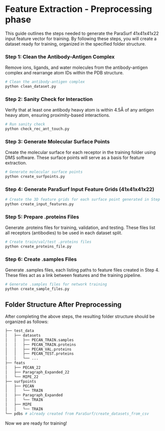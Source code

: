 # **Feature Extraction - Preprocessing phase**

This guide outlines the steps needed to generate the ParaSurf 41x41x41x22 input feature vector for training. By following these steps, you will create a dataset ready for training, organized in the specified folder structure.
### Step 1: Clean the Antibody-Antigen Complex
Remove ions, ligands, and water molecules from the antibody-antigen complex and rearrange atom IDs within the PDB structure.
```bash
# Clean the antibody-antigen complex
python clean_dataset.py
```

### Step 2: Sanity Check for Interaction
Verify that at least one antibody heavy atom is within 4.5Å of any antigen heavy atom, ensuring proximity-based interactions.
```bash
# Run sanity check
python check_rec_ant_touch.py
```
### Step 3: Generate Molecular Surface Points
Create the molecular surface for each receptor in the training folder using DMS software. These surface points will serve as a basis for feature extraction.
```bash
# Generate molecular surface points
python create_surfpoints.py
```

### Step 4: Generate ParaSurf Input Feature Grids (41x41x41x22)
```bash
# Create the 3D feature grids for each surface point generated in Step 3. Each feature grid includes 22 channels with essential structural and electrostatic information.
python create_input_features.py
```

### Step 5: Prepare .proteins Files
Generate .proteins files for training, validation, and testing. These files list all receptors (antibodies) to be used in each dataset split.
```bash
# Create train/val/test .proteins files
python create_proteins_file.py
```

### Step 6: Create .samples Files
Generate .samples files, each listing paths to feature files created in Step 4. These files act as a link between features and the training pipeline.
```bash
# Generate .samples files for network training
python create_sample_files.py
```

## **Folder Structure After Preprocessing**


After completing the above steps, the resulting folder structure should be organized as follows:
```bash
├── test_data
│   ├── datasets
│   │   ├── PECAN_TRAIN.samples
│   │   ├── PECAN_TRAIN.proteins
│   │   ├── PECAN_VAL.proteins
│   │   ├── PECAN_TEST.proteins
│   │   └── ...
├── feats
│   ├── PECAN_22
│   ├── Paragraph_Expanded_22
│   └── MIPE_22
├── surfpoints    
│   ├── PECAN
│   │   └── TRAIN
│   ├── Paragraph_Expanded
│   │   └── TRAIN
│   ├── MIPE
│   │   └── TRAIN
└── pdbs # already created from ParaSurf/create_datasets_from_csv
```


Now we are ready for training!